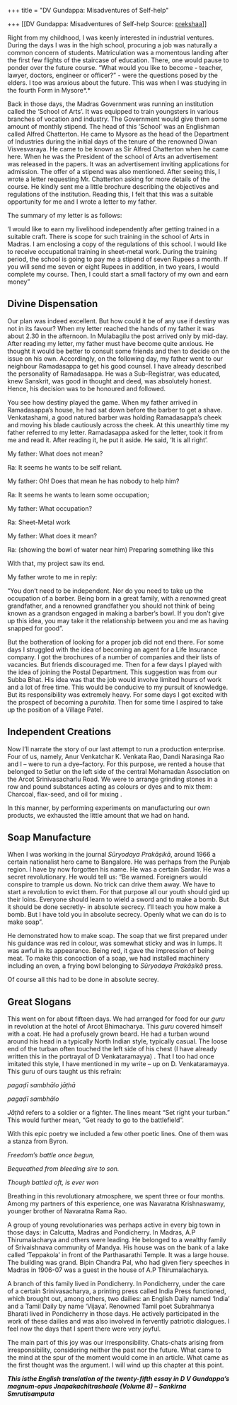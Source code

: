 +++
title = "DV Gundappa: Misadventures of Self-help"

+++
[[DV Gundappa: Misadventures of Self-help	Source: [prekshaa](https://www.prekshaa.in/dv-gundappa-misadventures-of-self-help)]]

<div class="field field-name-body field-type-text-with-summary field-label-hidden">

<div class="field-items">

<div class="field-item even" property="content:encoded">

Right from my childhood, I was keenly interested in industrial ventures. During the days I was in the high school, procuring a job was naturally a common concern of students. Matriculation was a momentous landing after the first few flights of the staircase of education. There, one would pause to ponder over the future course. “What would you like to become - teacher, lawyer, doctors, engineer or officer?” - were the questions posed by the elders. I too was anxious about the future. This was when I was studying in the fourth Form in Mysore*.*

Back in those days, the Madras Government was running an institution called the ‘School of Arts’. It was equipped to train youngsters in various branches of vocation and industry. The Government would give them some amount of monthly stipend. The head of this ‘School’ was an Englishman called Alfred Chatterton. He came to Mysore as the head of the Department of Industries during the initial days of the tenure of the renowned Diwan Visvesvaraya. He came to be known as Sir Alfred Chatterton when he came here. When he was the President of the school of Arts an advertisement was released in the papers. It was an advertisement inviting applications for admission. The offer of a stipend was also mentioned. After seeing this, I wrote a letter requesting Mr. Chatterton asking for more details of the course. He kindly sent me a little brochure describing the objectives and regulations of the institution. Reading this, I felt that this was a suitable opportunity for me and I wrote a letter to my father.

The summary of my letter is as follows:

‘I would like to earn my livelihood independently after getting trained in a suitable craft. There is scope for such training in the school of Arts in Madras. I am enclosing a copy of the regulations of this school. I would like to receive occupational training in sheet-metal work. During the training period, the school is going to pay me a stipend of seven Rupees a month. If you will send me seven or eight Rupees in addition, in two years, I would complete my course. Then, I could start a small factory of my own and earn money”

## **Divine Dispensation**

Our plan was indeed excellent. But how could it be of any use if destiny was not in its favour? When my letter reached the hands of my father it was about 2.30 in the afternoon. In Mulabagilu the post arrived only by mid-day. After reading my letter, my father must have become quite anxious. He thought it would be better to consult some friends and then to decide on the issue on his own. Accordingly, on the following day, my father went to our neighbour Ramadasappa to get his good counsel. I have already described the personality of Ramadasappa. He was a Sub-Registrar, was educated, knew Sanskrit, was good in thought and deed, was absolutely honest. Hence, his decision was to be honoured and followed.

You see how destiny played the game. When my father arrived in Ramadasappa’s house, he had sat down before the barber to get a shave.
Venkatashami, a good natured barber was holding Ramadasappa’s cheek and moving his blade cautiously across the cheek. At this unearthly time my father referred to my letter. Ramadasappa asked for the letter, took it from me and read it. After reading it, he put it aside. He said, ‘It is all right’.

My father: What does not mean?

Ra: It seems he wants to be self reliant.

My father: Oh! Does that mean he has nobody to help him?

Ra: It seems he wants to learn some occupation;

My father: What occupation?

Ra: Sheet-Metal work

My father: What does it mean?

Ra: (showing the bowl of water near him) Preparing something like this

With that, my project saw its end.

My father wrote to me in reply:

“You don’t need to be independent. Nor do you need to take up the occupation of a barber. Being born in a great family, with a renowned great grandfather, and a renowned grandfather you should not think of being known as a grandson engaged in making a barber’s bowl. If you don’t give up this idea, you may take it the relationship between you and me as having snapped for good”.

But the botheration of looking for a proper job did not end there. For some days I struggled with the idea of becoming an agent for a Life Insurance company. I got the brochures of a number of companies and
their lists of vacancies. But friends discouraged me. Then for a few days I played with the idea of joining the Postal Department. This suggestion was from our Subba Bhat. His idea was that the job would involve limited hours of work and a lot of free time. This would be conducive to my pursuit of knowledge. But its responsibility was extremely heavy. For some days I got excited with the prospect of becoming a *purohita*. Then for some time I aspired to take up the position of a Village Patel.



## **Independent Creations**

Now I’ll narrate the story of our last attempt to run a production enterprise. Four of us, namely, Anur Venkatchar K. Venkata Rao, Dandi Narasinga Rao and I – were to run a dye–factory. For this purpose, we rented a house that belonged to Setlur on the left side of the central Mohamadan Association on the Arcot Srinivasacharlu Road. We were to arrange grinding stones in a row and pound substances acting as colours or dyes and to mix them: Charcoal, flax-seed, and oil for mixing .

In this manner, by performing experiments on manufacturing our own products, we exhausted the little amount that we had on hand.

## **Soap Manufacture**

When I was working in the journal *Sūryodaya Prakāṣikā*, around 1966 a certain nationalist hero came to Bangalore. He was perhaps from the Punjab region. I have by now forgotten his name. He was a certain Sardar. He was a secret revolutionary. He would tell us: “Be warned. Foreigners would conspire to trample us down. No trick can drive them away. We have to start a revolution to evict them. For that purpose all our youth should gird up their loins. Everyone should learn to wield a sword and to make a bomb. But it should be done secretly- in absolute secrecy. I’ll teach you how make a bomb. But I have told you in absolute secrecy. Openly what we can do is to make soap”.

He demonstrated how to make soap. The soap that we first prepared under his guidance was red in colour, was somewhat sticky and was in lumps.
It was awful in its appearance. Being red, it gave the impression of being meat. To make this concoction of a soap, we had installed
machinery including an oven, a frying bowl belonging to *Sūryodaya Prakāṣikā* press.

Of course all this had to be done in absolute secrey.



## **Great Slogans**

This went on for about fifteen days. We had arranged for food for our *guru* in revolution at the hotel of Arcot Bhimacharya. This *guru* covered himself with a coat. He had a profusely grown beard. He had a turban wound around his head in a typically North Indian style, typically casual. The loose end of the turban often touched the left side of his chest (I have already written this in the portrayal of D Venkataramayya) . That I too had once imitated this style, I have mentioned in my write – up on D. Venkataramayya. This guru of ours taught us this refrain:

*pagaḍī sambhālo jāṭhā*

*pagaḍī sambhālo*

*Jāṭhā* refers to a soldier or a fighter. The lines meant “Set right your turban.” This would further mean, “Get ready to go to the battlefield”.

With this epic poetry we included a few other poetic lines. One of them was a stanza from Byron.

*Freedom’s battle once begun,*

*Bequeathed from bleeding sire to son.*

*Though battled oft, is ever won*

Breathing in this revolutionary atmosphere, we spent three or four months. Among my partners of this experience, one was Navaratna Krishnaswamy, younger brother of Navaratna Rama Rao.

A group of young revolutionaries was perhaps active in every big town in those days: in Calcutta, Madras and Pondicherry. In Madras, A.P Thirumalacharya and others were leading. He belonged to a wealthy family of Srivaishnava community of Mandya. His house was on the bank of a lake called ‘Teppakola’ in front of the Parthasarathi Temple. It was a large house. The building was grand. Bipin Chandra Pal, who had given fiery speeches in Madras in 1906-07 was a guest in the house of A.P Thirumalacharya.

A branch of this family lived in Pondicherry. In Pondicherry, under the care of a certain Srinivasacharya, a printing press called India Press functioned, which brought out, among others, two dailies: an English Daily named ‘India’ and a Tamil Daily by name ‘Vijaya’. Renowned Tamil poet Subrahmanya Bharati lived in Pondicherry in those days. He actively participated in the work of these dailies and was also involved in fervently patriotic dialogues. I feel now the days that I spent there were very joyful.

The main part of this joy was our irresponsibility. Chats-chats arising from irresponsibility, considering neither the past nor the future. What came to the mind at the spur of the moment would come in an article. What came as the first thought was the argument. I will wind up this chapter at this point.

***This isthe English translation of the twenty-fifth essay in D V Gundappa’s magnum-opus Jnapakachitrashaale (Volume 8) – Sankirna Smrutisamputa***

</div>

</div>

</div>
